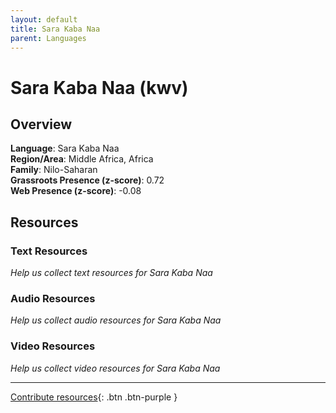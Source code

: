 ```yaml
---
layout: default
title: Sara Kaba Naa
parent: Languages
---
```


# Sara Kaba Naa (kwv)

## Overview

**Language**: Sara Kaba Naa  
**Region/Area**: Middle Africa, Africa  
**Family**: Nilo-Saharan  
**Grassroots Presence (z-score)**: 0.72  
**Web Presence (z-score)**: -0.08  

## Resources

### Text Resources
*Help us collect text resources for Sara Kaba Naa*

### Audio Resources
*Help us collect audio resources for Sara Kaba Naa*

### Video Resources
*Help us collect video resources for Sara Kaba Naa*

---

[Contribute resources](https://forms.office.com/e/1SfLJx3u1r){: .btn .btn-purple }
